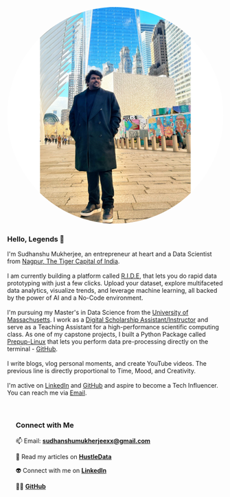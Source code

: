 <!-- <div style="display: flex; align-items: center; justify-content: center; gap:10px;">
    <div>
        <img src="./images/Image_Editor.png" alt="Sudhanshu Mukherjee" width="500" height="500" style="border-radius: 60%;">
    </div>
    <div>
        <p>

### Hello, Legends 🚀

I'm Sudhanshu Mukherjee, an entrepreneur at heart and a Data Scientist from [Nagpur, The Tiger Capital of India](https://www.pridehotel.com/blog/nagpur---tiger-capital-of-india.html). 

I am currently building a platform called [R.I.D.E](https://neokai.streamlit.app/), that lets you do rapid data prototyping with just a few clicks. Upload your dataset, explore multifaceted data analytics, visualize trends, and leverage machine learning, all backed by the power of AI and a No-Code environment.

I'm pursuing my Master's in Data Science from the [University of Massachusetts](https://www.umassd.edu/). I work as a [Digital Scholarship Assistant/Instructor](https://lib.umassd.edu/dish/) and serve as a Teaching Assistant for a high-performance scientific computing class. As one of my capstone projects, I built a Python Package called [Prepup-Linux](https://pypi.org/project/prepup-linux/) that lets you perform data pre-processing directly on the terminal - [GitHub](https://github.com/sudhanshumukherjeexx/prepup-linux). 

I write blogs, vlog personal moments, and create YouTube videos. The previous line is directly proportional to Time, Mood, and Creativity.

I'm active on [LinkedIn](https://www.linkedin.com/in/sudhanshumukherjeexx/) and [GitHub](https://github.com/sudhanshumukherjeexx) and aspire to become a Tech Influencer. You can reach me via [Email](mailto:sudhanshumukherjeexx@gmail.com).</p>
    </div>
</div> -->

<div class="profile-container">
    <div class="image-container">
        <img src="./images/Image_Editor.png" alt="Sudhanshu Mukherjee" style="border-radius: 50%;">
    </div>
    <div class="text-container">
        <p>
            <h3> Hello, Legends 🚀</h3>
            I'm Sudhanshu Mukherjee, an entrepreneur at heart and a Data Scientist from <a href="https://www.pridehotel.com/blog/nagpur---tiger-capital-of-india.html">Nagpur, The Tiger Capital of India</a>. <br><br>
            I am currently building a platform called <a href="https://neokai.streamlit.app/">R.I.D.E</a>, that lets you do rapid data prototyping with just a few clicks. Upload your dataset, explore multifaceted data analytics, visualize trends, and leverage machine learning, all backed by the power of AI and a No-Code environment. <br><br>
            I'm pursuing my Master's in Data Science from the <a href="https://www.umassd.edu/">University of Massachusetts</a>. I work as a <a href="https://lib.umassd.edu/dish/">Digital Scholarship Assistant/Instructor</a> and serve as a Teaching Assistant for a high-performance scientific computing class. As one of my capstone projects, I built a Python Package called <a href="https://pypi.org/project/prepup-linux/">Prepup-Linux</a> that lets you perform data pre-processing directly on the terminal - <a href="https://github.com/sudhanshumukherjeexx/prepup-linux">GitHub</a>. <br><br>
            I write blogs, vlog personal moments, and create YouTube videos. The previous line is directly proportional to Time, Mood, and Creativity. <br><br>
            I'm active on <a href="https://www.linkedin.com/in/sudhanshumukherjeexx/">LinkedIn</a> and <a href="https://github.com/sudhanshumukherjeexx">GitHub</a> and aspire to become a Tech Influencer. You can reach me via <a href="mailto:sudhanshumukherjeexx@gmail.com">Email</a>.
        </p>
    </div>
</div>




<div style=" padding: 20px; text-align: left;">
    <h3>Connect with Me</h3>
    <p>📫 Email: <strong><a href="mailto:sudhanshumukherjeexx@gmail.com">sudhanshumukherjeexx@gmail.com</a></strong></p>
    <p>📝 Read my articles on <strong><a href="https://hustledata.substack.com/" target="_blank">HustleData</a></strong></p>
    <p>👽 Connect with me on <strong><a href="https://linkedin.com/in/sudhanshumukherjee" target="_blank">LinkedIn</a></strong></p>
    <p>👨‍💻 <strong><a href="https://github.com/sudhanshumukherjeexx" target="_blank">GitHub</a></strong></p>
</div>

